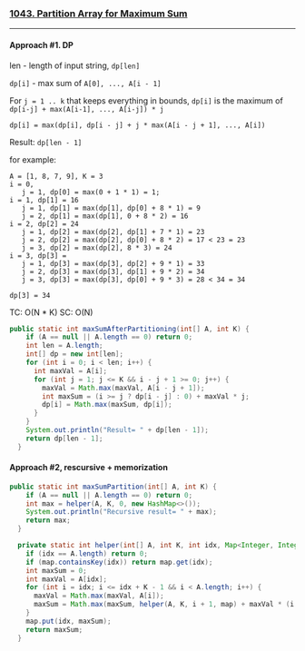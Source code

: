 ### [1043. Partition Array for Maximum Sum](./LC1043PartitionArrMaxSum.java)
---

#### Approach #1. DP
len - length of input string, `dp[len]`

`dp[i]` - max sum of `A[0], ..., A[i - 1]`

For `j = 1 .. k` that keeps everything in bounds, `dp[i]` is the maximum of `dp[i-j] + max(A[i-1], ..., A[i-j]) * j`

`dp[i] = max(dp[i], dp[i - j] + j * max(A[i - j + 1], ..., A[i])`

Result: `dp[len - 1]`

for example:
 ```
 A = [1, 8, 7, 9], K = 3
 i = 0,
    j = 1, dp[0] = max(0 + 1 * 1) = 1;
 i = 1, dp[1] = 16
    j = 1, dp[1] = max(dp[1], dp[0] + 8 * 1) = 9
    j = 2, dp[1] = max(dp[1], 0 + 8 * 2) = 16 
 i = 2, dp[2] = 24
    j = 1, dp[2] = max(dp[2], dp[1] + 7 * 1) = 23
    j = 2, dp[2] = max(dp[2], dp[0] + 8 * 2) = 17 < 23 = 23
    j = 3, dp[2] = max(dp[2], 8 * 3) = 24
 i = 3, dp[3] = 
    j = 1, dp[3] = max(dp[3], dp[2] + 9 * 1) = 33
    j = 2, dp[3] = max(dp[3], dp[1] + 9 * 2) = 34
    j = 3, dp[3] = max(dp[3], dp[0] + 9 * 3) = 28 < 34 = 34
    
 dp[3] = 34
```

TC: O(N * K)
SC: O(N)

```java
public static int maxSumAfterPartitioning(int[] A, int K) {
    if (A == null || A.length == 0) return 0;
    int len = A.length;
    int[] dp = new int[len];
    for (int i = 0; i < len; i++) {
      int maxVal = A[i];
      for (int j = 1; j <= K && i - j + 1 >= 0; j++) {
        maxVal = Math.max(maxVal, A[i - j + 1]);
        int maxSum = (i >= j ? dp[i - j] : 0) + maxVal * j;
        dp[i] = Math.max(maxSum, dp[i]);
      }
    }
    System.out.println("Result= " + dp[len - 1]);
    return dp[len - 1];
  }
```


#### Approach #2, rescursive + memorization

```java
public static int maxSumPartition(int[] A, int K) {
    if (A == null || A.length == 0) return 0;
    int max = helper(A, K, 0, new HashMap<>());
    System.out.println("Recursive result= " + max);
    return max;
  }

  private static int helper(int[] A, int K, int idx, Map<Integer, Integer> map) {
    if (idx == A.length) return 0;
    if (map.containsKey(idx)) return map.get(idx);
    int maxSum = 0;
    int maxVal = A[idx];
    for (int i = idx; i <= idx + K - 1 && i < A.length; i++) {
      maxVal = Math.max(maxVal, A[i]);
      maxSum = Math.max(maxSum, helper(A, K, i + 1, map) + maxVal * (i - idx + 1));
    }
    map.put(idx, maxSum);
    return maxSum;
  }
```